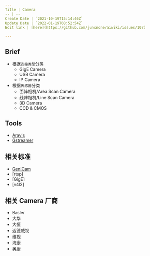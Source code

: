 ```yaml
---
Title | Camera
-- | --
Create Date | `2021-10-19T15:14:46Z`
Update Date | `2022-01-19T08:52:54Z`
Edit link | [here](https://github.com/junxnone/aiwiki/issues/107)

---
```

## Brief

- 根据`连接类型`分类
  - GigE Camera
  - USB Camera
  - IP Camera
- 根据`传感器`分类
  - 面阵相机/Area Scan Camera
  - 线阵相机/Line Scan Camera
  - 3D Camera
  - CCD & CMOS

## Tools
- [Aravis](/Aravis)
- [Gstreamer](/Gstreamer)

## 相关标准

- [GenICam](/GenICam)
- [rtsp]
- [GigE]
- [v4l2]



## 相关 Camera 厂商

- Basler
- 大华
- 大恒
- 迈德威视
- 维视
- 海康
- 奥康
